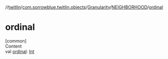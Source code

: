 //[twitlin](../../../index.md)/[com.sorrowblue.twitlin.objects](../../index.md)/[Granularity](../index.md)/[NEIGHBORHOOD](index.md)/[ordinal](ordinal.md)



# ordinal  
[common]  
Content  
val [ordinal](ordinal.md): [Int](https://kotlinlang.org/api/latest/jvm/stdlib/kotlin/-int/index.html)  



